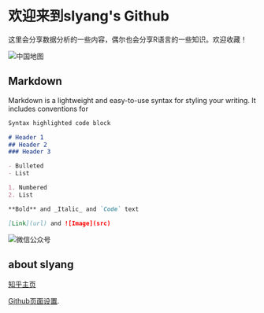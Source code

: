 # 欢迎来到slyang's Github
这里会分享数据分析的一些内容，偶尔也会分享R语言的一些知识。欢迎收藏！

![中国地图](https://pic2.zhimg.com/80/v2-2c37fe63190d949758acd6415dffae9a_r.jpg)


## Markdown

Markdown is a lightweight and easy-to-use syntax for styling your writing. It includes conventions for

```markdown
Syntax highlighted code block

# Header 1
## Header 2
### Header 3

- Bulleted
- List

1. Numbered
2. List

**Bold** and _Italic_ and `Code` text

[Link](url) and ![Image](src)
```

![微信公众号](https://raw.githubusercontent.com/slyang-cn/slyang-cn.github.io/gh-pages/guanzhu.png)


## about slyang
[知乎主页](https://www.zhihu.com/people/nobeli)

[Github页面设置](https://github.com/slyang-cn/slyang.github.io/settings). 
